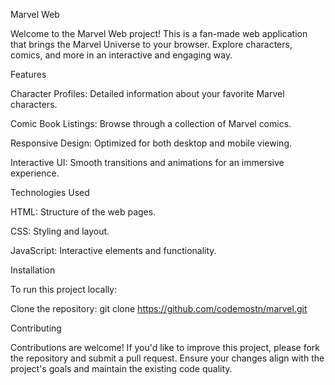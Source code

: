 Marvel Web

Welcome to the Marvel Web project! This is a fan-made web application that brings the Marvel Universe to your browser. Explore characters, comics, and more in an interactive and engaging way.

Features

Character Profiles: Detailed information about your favorite Marvel characters.

Comic Book Listings: Browse through a collection of Marvel comics.

Responsive Design: Optimized for both desktop and mobile viewing.

Interactive UI: Smooth transitions and animations for an immersive experience.

Technologies Used

HTML: Structure of the web pages.

CSS: Styling and layout.

JavaScript: Interactive elements and functionality.

Installation

To run this project locally:

Clone the repository:
git clone https://github.com/codemostn/marvel.git


Contributing

Contributions are welcome! If you'd like to improve this project, please fork the repository and submit a pull request. Ensure your changes align with the project's goals and maintain the existing code quality.



























